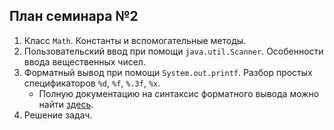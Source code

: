 ## План семинара №2

1. Класс `Math`. Константы и вспомогательные методы. 
2. Пользовательский ввод при помощи `java.util.Scanner`. Особенности ввода вещественных чисел.
3. Форматный вывод при помощи `System.out.printf`. Разбор простых спецификаторов `%d`, `%f`, `%.3f`, `%x`.
    * Полную документацию на синтаксис форматного вывода можно найти [здесь](https://docs.oracle.com/en/java/javase/21/docs/api/java.base/java/util/Formatter.html#syntax).
4. Решение задач.

